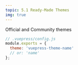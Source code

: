 ```yaml
---
topic: 5.1 Ready-Made Themes
img: true
---
```


Official and Community themes

```js
// .vuepress/config.js
module.exports = {
  theme: 'vuepress-theme-name' 
  // or: 'name'
};
```